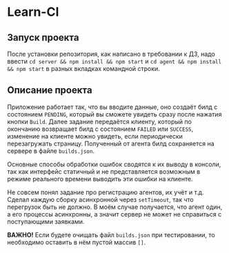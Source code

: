 # Learn-CI

## Запуск проекта

После установки репозитория, как написано в требовании к ДЗ, надо ввести ```cd server && npm install && npm start``` и ```cd agent && npm install && npm start``` в разных вкладках командной строки.

## Описание проекта

Приложение работает так, что вы вводите данные, оно создаёт билд с состоянием ```PENDING```, который вы сможете увидеть сразу после нажатия кнопки ```Build```. Далее задание передаётся клиенту, который по окончанию возвращает билд с состоянием ```FAILED``` или ```SUCCESS```, изменение на клиенте можно увидеть, если периодически перезагружать страницу. Полученный от агента билд сохраняется на сервере в файле ```builds.json```.

Основные способы обработки ошибок сводятся к их выводу в консоли, так как интерфейс статичный и не представляется возможным в режиме реального времени выводить эти ошибки на клиенте.

Не совсем понял задание про регистрацию агентов, их учёт и т.д. Сделал каждую сборку асинхронной через ```setTimeout```, так что перегрузок быть не должно. В моём случае получается, что агент один, а его процессы асинхронны, а значит сервер не может не справиться с поступающими заявками.

**ВАЖНО!** Если будете очищать файл ```builds.json``` при тестировании, то необходимо оставить в нём пустой массив ```[]```.